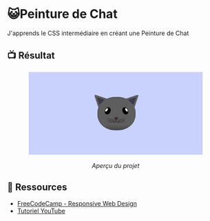 # 😺Peinture de Chat
J'apprends le CSS intermédiaire en créant une Peinture de Chat

## 📺 Résultat
<div align="center">
  <img src="Output.png" alt="Aperçu du projet" width="80%">
  <p><em> Aperçu du projet</em></p>
</div>

## 🔗 Ressources  
- [FreeCodeCamp - Responsive Web Design](https://www.freecodecamp.org/learn/2022/responsive-web-design/learn-intermediate-css-by-building-a-cat-painting/step-1)
- [Tutoriel YouTube](https://youtu.be/bRtQpdzvoz0)

